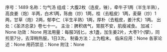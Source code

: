 序号：1489
名称：匀气汤
组成：大腹2枚（连皮，锉），牵牛子1两（半生半熟），高良姜（炮）半两，白术1两，陈曲（炒）1两，桂（去粗皮）1两，麦蘖（炒）1两，甘草（炮）2两，郁李仁（半生半熟）1两，厚朴（去粗皮，姜汁炙）1两。
出处：《圣济总录》卷七十一。
主治：脾积痞气，胃脘不安，肌瘦减食。
加减：None
功效：None
用法用量：每服3钱匕，水1盏，加生姜2片，大枣1个(擘)，同煎至7分，去滓稍热服，1日3次。
制备方法：上为粗末。
临床应用：None
各家论述：None
用药禁忌：None
附注：None
